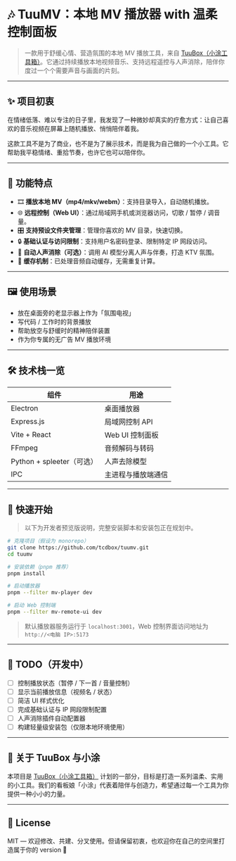 # 🎶 TuuMV：本地 MV 播放器 with 温柔控制面板

> 一款用于舒缓心情、营造氛围的本地 MV 播放工具，来自 [TuuBox（小涂工具箱）](https://tuu.run)。它通过持续播放本地视频音乐、支持远程遥控与人声消除，陪伴你度过一个个需要声音与画面的片刻。

---

## ✨ 项目初衷

在情绪低落、难以专注的日子里，我发现了一种微妙却真实的疗愈方式：让自己喜欢的音乐视频在屏幕上随机播放、悄悄陪伴着我。  
  
这款工具不是为了商业，也不是为了展示技术，而是我为自己做的一个小工具。它帮助我平稳情绪、重拾节奏，也许它也可以陪伴你。

---

## 🧩 功能特点

- 🎞️ **播放本地 MV（mp4/mkv/webm）**：支持目录导入，自动随机播放。
- 🌐 **远程控制（Web UI）**：通过局域网手机或浏览器访问，切歌 / 暂停 / 调音量。
- 🎛️ **支持预设文件夹管理**：管理你喜欢的 MV 目录，快速切换。
- 🔒 **基础认证与访问限制**：支持用户名密码登录、限制特定 IP 网段访问。
- 🎤 **自动人声消除（可选）**：调用 AI 模型分离人声与伴奏，打造 KTV 氛围。
- 💾 **缓存机制**：已处理音频自动缓存，无需重复计算。

---

## 🖼️ 使用场景

- 放在桌面旁的老显示器上作为「氛围电视」
- 写代码 / 工作时的背景播放
- 帮助放空与舒缓时的精神陪伴装置
- 作为你专属的无广告 MV 播放环境

---

## 🛠 技术栈一览

| 组件 | 用途 |
|------|------|
| Electron | 桌面播放器 |
| Express.js | 局域网控制 API |
| Vite + React | Web UI 控制面板 |
| FFmpeg | 音频解码与转码 |
| Python + spleeter（可选） | 人声去除模型 |
| IPC | 主进程与播放端通信 |

---

## 🚀 快速开始

> 以下为开发者预览版说明，完整安装脚本和安装包正在规划中。

```bash
# 克隆项目（假设为 monorepo）
git clone https://github.com/tcdbox/tuumv.git
cd tuumv

# 安装依赖（pnpm 推荐）
pnpm install

# 启动播放器
pnpm --filter mv-player dev

# 启动 Web 控制端
pnpm --filter mv-remote-ui dev
````

> 默认播放器服务运行于 `localhost:3001`，Web 控制界面访问地址为 `http://<电脑 IP>:5173`

---

## 👀 TODO（开发中）

* [ ] 控制播放状态（暂停 / 下一首 / 音量控制）
* [ ] 显示当前播放信息（视频名 / 状态）
* [ ] 简洁 UI 样式优化
* [ ] 完成基础认证与 IP 网段限制配置
* [ ] 人声消除插件自动配置器
* [ ] 构建轻量级安装包（仅限本地环境使用）

---

## 🐾 关于 TuuBox 与小涂

本项目是 [TuuBox（小涂工具箱）](https://tuu.run) 计划的一部分，目标是打造一系列温柔、实用的小工具。我们的看板娘「小涂」代表着陪伴与创造力，希望通过每一个工具为你提供一种小小的力量。

---

## 📄 License

MIT — 欢迎修改、共建、分叉使用。但请保留初衷，也欢迎你在自己的空间里打造属于你的 version 🌈
